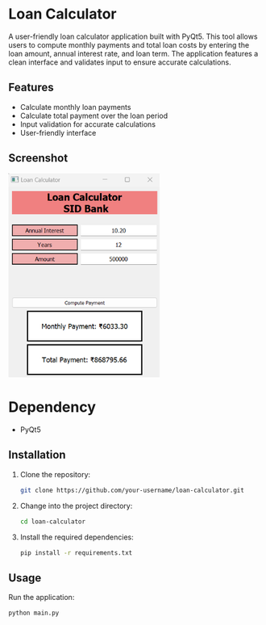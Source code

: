 # Loan Calculator

A user-friendly loan calculator application built with PyQt5. This tool allows users to compute monthly payments and total loan costs by entering the loan amount, annual interest rate, and loan term. The application features a clean interface and validates input to ensure accurate calculations.

## Features

- Calculate monthly loan payments
- Calculate total payment over the loan period
- Input validation for accurate calculations
- User-friendly interface

## Screenshot

<img src="Images" alt="Screenshot of the Loan-calculator" width="300">

# Dependency
- PyQt5

## Installation

1. Clone the repository:
    ```sh
    git clone https://github.com/your-username/loan-calculator.git
    ```

2. Change into the project directory:
    ```sh
    cd loan-calculator
    ```

3. Install the required dependencies:
    ```sh
    pip install -r requirements.txt
    ```

## Usage

Run the application:
```sh
python main.py
